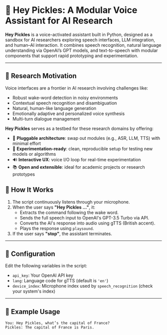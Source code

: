 # 🥒 Hey Pickles: A Modular Voice Assistant for AI Research

**Hey Pickles** is a voice-activated assistant built in Python, designed as a sandbox for AI researchers exploring speech interfaces, LLM integration, and human–AI interaction. It combines speech recognition, natural language understanding via OpenAI’s GPT models, and text-to-speech with modular components that support rapid prototyping and experimentation.

---

## 🧠 Research Motivation

Voice interfaces are a frontier in AI research involving challenges like:

- Robust wake-word detection in noisy environments
- Contextual speech recognition and disambiguation
- Natural, human-like language generation
- Emotionally adaptive and personalized voice synthesis
- Multi-turn dialogue management

**Hey Pickles** serves as a testbed for these research domains by offering:

- 🔌 **Pluggable architecture**: swap out modules (e.g., ASR, LLM, TTS) with minimal effort
- 🧪 **Experimentation-ready**: clean, reproducible setup for testing new models or algorithms
- 🔊 **Interactive UX**: voice I/O loop for real-time experimentation
- 📚 **Open and extensible**: ideal for academic projects or research prototypes

## 🚀 How It Works

1. The script continuously listens through your microphone.
2. When the user says **"Hey Pickles ..."**, it:
   - Extracts the command following the wake word.
   - Sends the full speech input to OpenAI's GPT-3.5 Turbo via API.
   - Converts the AI's response into audio using gTTS (British accent).
   - Plays the response using `playsound`.
3. If the user says **"stop"**, the assistant terminates.

---

## 🔧 Configuration

Edit the following variables in the script:

- `api_key`: Your OpenAI API key
- `lang`: Language code for gTTS (default is `'en'`)
- `device_index`: Microphone index used by `speech_recognition` (check your system's index)

---

## 🧠 Example Usage

```plaintext
You: Hey Pickles, what’s the capital of France?
Pickles: The capital of France is Paris.
